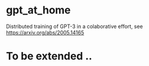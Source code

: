 # gpt_at_home
Distributed training of GPT-3 in a colaborative effort, see https://arxiv.org/abs/2005.14165

# To be extended ..
